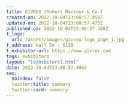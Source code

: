 ```yaml
---
title: GIVREX (Robert Mansour & Co.)
created-on: 2022-10-04T23:00:57.459Z
updated-on: 2022-10-04T23:00:57.473Z
published-on: 2022-10-04T23:00:57.486Z
f_logo:
  url: /assets/images/givrex-logo_page_1.jpg
f_address: Hall 5A - S130
f_exhibitor-url: https://www.givrex.com
tags: exhibitors
layout: "[exhibitors].html"
date: 2022-10-04T23:00:57.496Z
seo:
  noindex: false
  twitter:title: summary
  twitter:card: summary
---
```

